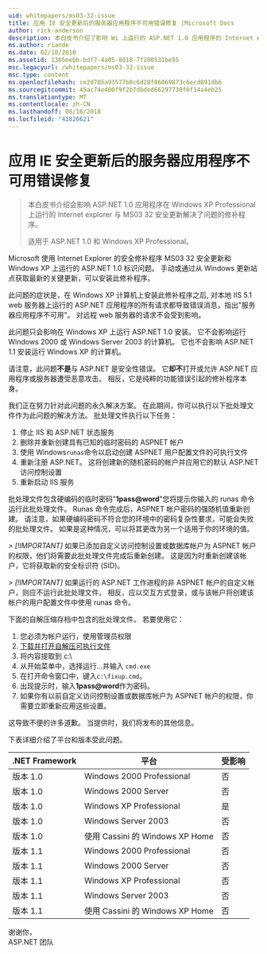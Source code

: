 ```yaml
---
uid: whitepapers/ms03-32-issue
title: 应用 IE 安全更新后的服务器应用程序不可用错误修复 |Microsoft Docs
author: rick-anderson
description: 本白皮书介绍了影响 Wi 上运行的 ASP.NET 1.0 应用程序的 Internet explorer 与 MS03 32 安全更新解决了问题的修补程序...
ms.author: riande
ms.date: 02/10/2010
ms.assetid: 1365eebb-bdf7-4a05-8d18-7f200531be55
msc.legacyurl: /whitepapers/ms03-32-issue
msc.type: content
ms.openlocfilehash: ce2d705a93577b0c6d28f86069873c6ecd891db6
ms.sourcegitcommit: 45ac74e400f9f2b7dbded66297730f6f14a4eb25
ms.translationtype: MT
ms.contentlocale: zh-CN
ms.lasthandoff: 08/16/2018
ms.locfileid: "41826621"
---
```

<a name="fix-for-server-application-unavailable-error-after-applying-security-update-for-ie"></a>应用 IE 安全更新后的服务器应用程序不可用错误修复
====================
> 本白皮书介绍会影响 ASP.NET 1.0 应用程序在 Windows XP Professional 上运行的 Internet explorer 与 MS03 32 安全更新解决了问题的修补程序。
> 
> 适用于 ASP.NET 1.0 和 Windows XP Professional。


Microsoft 使用 Internet Explorer 的安全修补程序 MS03 32 安全更新和 Windows XP 上运行的 ASP.NET 1.0 标识问题。 手动或通过从 Windows 更新站点获取最新的关键更新，可以安装此修补程序。

此问题的症状是，在 Windows XP 计算机上安装此修补程序之后, 对本地 IIS 5.1 web 服务器上运行的 ASP.NET 应用程序的所有请求都导致错误消息，指出"服务器应用程序不可用"。 对远程 web 服务器的请求不会受到影响。

此问题只会影响在 Windows XP 上运行 ASP.NET 1.0 安装。 它不会影响运行 Windows 2000 或 Windows Server 2003 的计算机。 它也不会影响 ASP.NET 1.1 安装运行 Windows XP 的计算机。

请注意，此问题**不是**与 ASP.NET 是安全性错误。 它**却不**打开或允许 ASP.NET 应用程序或服务器遭受恶意攻击。 相反，它是纯粹的功能错误引起的修补程序本身。

我们正在努力针对此问题的永久解决方案。 在此期间，你可以执行以下批处理文件作为此问题的解决方法。 批处理文件执行以下任务：

1. 停止 IIS 和 ASP.NET 状态服务
2. 删除并重新创建具有已知的临时密码的 ASPNET 帐户
3. 使用 Windows`runas`命令以启动创建 ASPNET 用户配置文件的可执行文件
4. 重新注册 ASP.NET。 这将创建新的随机密码的帐户并应用它的默认 ASP.NET 访问控制设置
5. 重新启动 IIS 服务

批处理文件包含硬编码的临时密码"<strong>1pass@word</strong>"您将提示你输入的 runas 命令运行此批处理文件。 Runas 命令完成后，ASPNET 帐户密码的强随机值重新创建。 请注意，如果硬编码密码不符合您的环境中的密码复杂性要求，可能会失败的批处理文件。 如果是这种情况，可以将其更改为另一个适用于你的环境的值。

*> [!IMPORTANT]* 如果已添加自定义访问控制设置或数据库帐户为 ASPNET 帐户的权限，他们将需要此批处理文件完成后重新创建。 这是因为时重新创建该帐户，它将获取新的安全标识符 (SID)。

*> [!IMPORTANT]* 如果运行的 ASP.NET 工作进程的非 ASPNET 帐户的自定义帐户，则应不运行此批处理文件。 相反，应以交互方式登录，或与该帐户将创建该帐户的用户配置文件中使用 runas 命令。

下面的自解压缩存档中包含的批处理文件。 若要使用它：

1. 您必须为帐户运行，使用管理员权限
2. [下载并打开自解压可执行文件](ms03-32-issue/_static/fixup1.exe)
3. 将内容提取到 c:\
4. 从开始菜单中，选择运行...并输入 `cmd.exe`
5. 在打开命令窗口中，键入`c:\fixup.cmd`。
6. 出现提示时，输入<strong>1pass@word</strong>作为密码。
7. 如果你有以前自定义访问控制设置或数据库帐户为 ASPNET 帐户的权限，你需要立即重新应用这些设置。

这导致不便的许多道歉。 当提供时，我们将发布的其他信息。

下表详细介绍了平台和版本受此问题。

| .NET Framework | 平台 | 受影响 |
| --- | --- | --- |
| 版本 1.0 | Windows 2000 Professional | 否 |
| 版本 1.0 | Windows 2000 Server | 否 |
| 版本 1.0 | Windows XP Professional | 是 |
| 版本 1.0 | Windows Server 2003 | 否 |
| 版本 1.0 | 使用 Cassini 的 Windows XP Home | 否 |
| 版本 1.1 | Windows 2000 Professional | 否 |
| 版本 1.1 | Windows 2000 Server | 否 |
| 版本 1.1 | Windows XP Professional | 否 |
| 版本 1.1 | Windows Server 2003 | 否 |
| 版本 1.1 | 使用 Cassini 的 Windows XP Home | 否 |

谢谢你，   
 ASP.NET 团队
